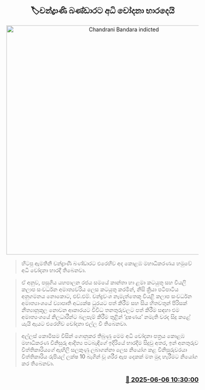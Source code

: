 <p align='center'><b><h2 align='center' title='Chandrani Bandara indicted'>🏷චන්ද්‍රාණි බණ්ඩාරට අධි චෝදනා භාරදෙයි</h2></b></p>
<p align='center'><img src='https://helakuru.sgp1.cdn.digitaloceanspaces.com/esana/images/lib/chandrani-bandara.jpg' width='600' alt='Chandrani Bandara indicted'></p>

> හිටපු ඇමතිනි චන්ද්‍රාණි බණ්ඩාරට එරෙහිව අද කොළඹ මහාධිකරණය හමුවේ අධි චෝදනා භාරදී තිබෙනවා.

> ඒ අනුව, පසුගිය යහපාලන රජය සමයේ කාන්තා හා ළමා කටයුතු සහ වියලි කලාප සංවර්ධන අමාත්‍යවරිය ලෙස කටයුතු කරමින්, නිසි ක්‍රියා පටිපාටිය අනුගමනය නොකොට, එච්.එම්. චන්ද්‍රවංශ නැමැත්තෙකු වියළි කලාප සංවර්ධන අමාත්‍යාංශයේ ව්‍යාපෘති අධ්‍යක්ෂ ධුරයට පත් කිරීම සහ සිය හිතවතුන් පිරිසක් නීත්‍යානූකූල නොවන ආකාරයට විවිධ තනතුරුවලට පත් කිරීම සඳහා එම අමාත්‍යංශයේ නිලධාරීන්ට බලපෑම් කිරීම තුළින් ‘දූෂණය’ නමැති වරද සිදු කළේ යැයි ඇයට එරෙහිව චෝදනා එල්ල වී තිබෙනවා.

> අල්ලස් කොමිසම විසින් ගොනුකර තිබුණු මෙම අධි චෝදනා පත්‍රය කොළඹ මහාධිකරණ විනිසුරු ආදිත්‍ය පටබැඳිගේ ඉදිරියේ භාරදීම සිදුවු අතර, ඉන් අනතුරුව විත්තිකාරියගේ ඇඟිලි සලකුණු ලබාගන්නා ලෙස නියෝග කළ විනිසුරුවරයා විත්තිකාරිය රුපියල් ලක්ෂ 10 බැගින් වූ ශරීර ඇප දෙකක් මත මුදා හැරීමට නියෝග කර තිබෙනවා.



<h3 align='right'><a href='https://www.helakuru.lk/esana/p/110780/'>📅 2025-06-06 10:30:00</a></h3>
